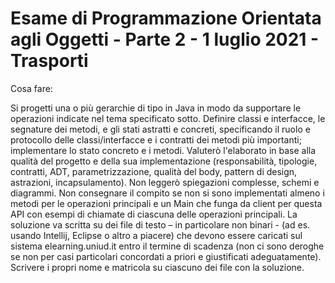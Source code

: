 # Esame di Programmazione Orientata agli Oggetti - Parte 2 - 1 luglio 2021 - Trasporti



Cosa fare:

Si progetti una o più gerarchie di tipo in Java in modo da supportare le operazioni indicate
nel tema specificato sotto. Definire classi e interfacce, le segnature dei metodi, e gli
stati astratti e concreti, specificando il ruolo e protocollo delle classi/interfacce e i
contratti dei metodi più importanti; implementare lo stato concreto e i metodi.
Valuterò l'elaborato in base alla qualità del progetto e della sua implementazione
(responsabilità, tipologie, contratti, ADT, parametrizzazione, qualità del body, pattern di
design, astrazioni, incapsulamento). Non leggerò spiegazioni complesse, schemi e
diagrammi.
Non consegnare il compito se non si sono implementati almeno i metodi per le operazioni
principali e un Main che funga da client per questa API con esempi di chiamate di
ciascuna delle operazioni principali.
La soluzione va scritta su dei file di testo – in particolare non binari - (ad es. usando Intellij,
Eclipse o altro a piacere) che devono essere caricati sul sistema elearning.uniud.it entro il
termine di scadenza (non ci sono deroghe se non per casi particolari concordati a priori e
giustificati adeguatamente).
Scrivere i propri nome e matricola su ciascuno dei file con la soluzione.
